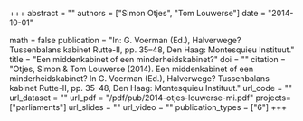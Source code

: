 +++
abstract = ""
authors = ["Simon Otjes", "Tom Louwerse"]
date = "2014-10-01"

math = false
publication = "In: G. Voerman (Ed.), Halverwege? Tussenbalans kabinet Rutte-II, pp. 35–48, Den Haag: Montesquieu Instituut."
title = "Een middenkabinet of een minderheidskabinet?"
doi = ""
citation = "Otjes, Simon & Tom Louwerse (2014). Een middenkabinet of een minderheidskabinet? In G. Voerman (Ed.), Halverwege? Tussenbalans kabinet Rutte-II, pp. 35–48, Den Haag: Montesquieu Instituut."
url_code = ""
url_dataset = ""
url_pdf = "/pdf/pub/2014-otjes-louwerse-mi.pdf"
projects= ["parliaments"]
url_slides = ""
url_video = ""
publication_types = ["6"]
+++
